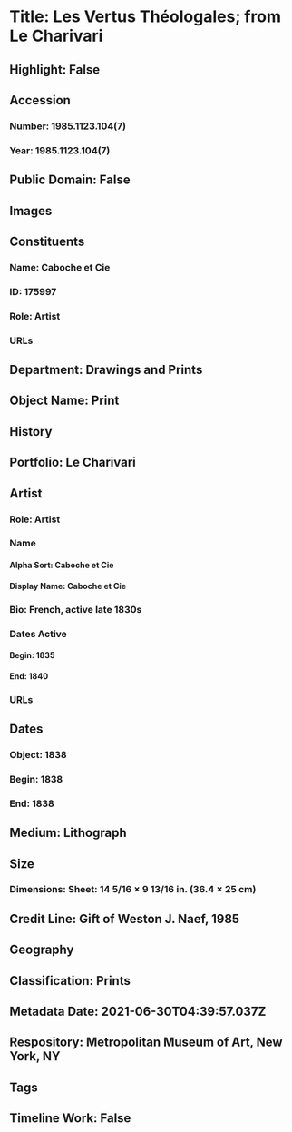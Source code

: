 # Title: Les Vertus Théologales; from Le Charivari
## Highlight: False
## Accession
### Number: 1985.1123.104(7)
### Year: 1985.1123.104(7)
## Public Domain: False
## Images
## Constituents
### Name: Caboche et Cie
### ID: 175997
### Role: Artist
### URLs
## Department: Drawings and Prints
## Object Name: Print
## History
## Portfolio: Le Charivari
## Artist
### Role: Artist
### Name
#### Alpha Sort: Caboche et Cie
#### Display Name: Caboche et Cie
### Bio: French, active late 1830s
### Dates Active
#### Begin: 1835
#### End: 1840
### URLs
## Dates
### Object: 1838
### Begin: 1838
### End: 1838
## Medium: Lithograph
## Size
### Dimensions: Sheet: 14 5/16 × 9 13/16 in. (36.4 × 25 cm)
## Credit Line: Gift of Weston J. Naef, 1985
## Geography
## Classification: Prints
## Metadata Date: 2021-06-30T04:39:57.037Z
## Respository: Metropolitan Museum of Art, New York, NY
## Tags
## Timeline Work: False